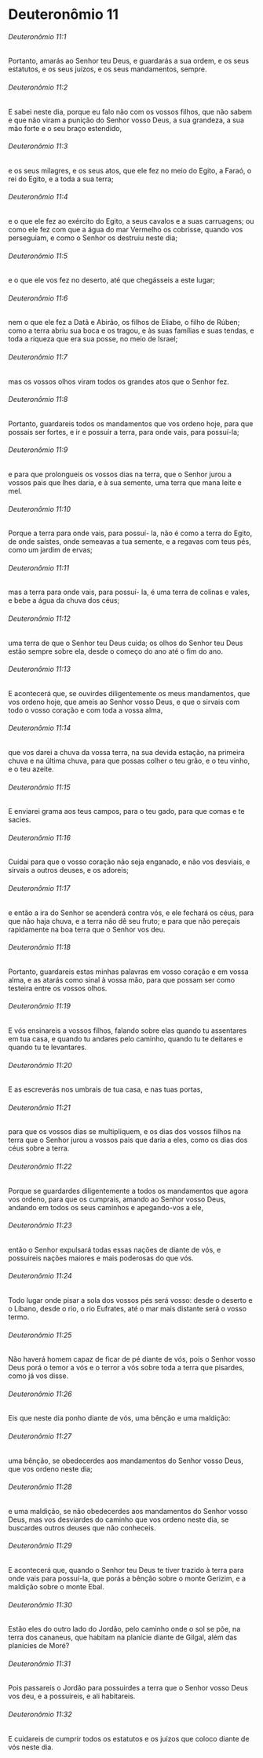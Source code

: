 # Deuteronômio 11

###### Deuteronômio 11:1

Portanto, amarás ao Senhor teu Deus, e guardarás a sua ordem, e os seus estatutos, e os seus juízos, e os seus mandamentos, sempre.

###### Deuteronômio 11:2

E sabei neste dia, porque eu falo não com os vossos filhos, que não sabem e que não viram a punição do Senhor vosso Deus, a sua grandeza, a sua mão forte e o seu braço estendido,

###### Deuteronômio 11:3

e os seus milagres, e os seus atos, que ele fez no meio do Egito, a Faraó, o rei do Egito, e a toda a sua terra;

###### Deuteronômio 11:4

e o que ele fez ao exército do Egito, a seus cavalos e a suas carruagens; ou como ele fez com que a água do mar Vermelho os cobrisse, quando vos perseguiam, e como o Senhor os destruiu neste dia;

###### Deuteronômio 11:5

e o que ele vos fez no deserto, até que chegásseis a este lugar;

###### Deuteronômio 11:6

nem o que ele fez a Datã e Abirão, os filhos de Eliabe, o filho de Rúben; como a terra abriu sua boca e os tragou, e às suas famílias e suas tendas, e toda a riqueza que era sua posse, no meio de Israel;

###### Deuteronômio 11:7

mas os vossos olhos viram todos os grandes atos que o Senhor fez.

###### Deuteronômio 11:8

Portanto, guardareis todos os mandamentos que vos ordeno hoje, para que possais ser fortes, e ir e possuir a terra, para onde vais, para possuí-la;

###### Deuteronômio 11:9

e para que prolongueis os vossos dias na terra, que o Senhor jurou a vossos pais que lhes daria, e à sua semente, uma terra que mana leite e mel.

###### Deuteronômio 11:10

Porque a terra para onde vais, para possuí- la, não é como a terra do Egito, de onde saístes, onde semeavas a tua semente, e a regavas com teus pés, como um jardim de ervas;

###### Deuteronômio 11:11

mas a terra para onde vais, para possuí- la, é uma terra de colinas e vales, e bebe a água da chuva dos céus;

###### Deuteronômio 11:12

uma terra de que o Senhor teu Deus cuida; os olhos do Senhor teu Deus estão sempre sobre ela, desde o começo do ano até o fim do ano.

###### Deuteronômio 11:13

E acontecerá que, se ouvirdes diligentemente os meus mandamentos, que vos ordeno hoje, que ameis ao Senhor vosso Deus, e que o sirvais com todo o vosso coração e com toda a vossa alma,

###### Deuteronômio 11:14

que vos darei a chuva da vossa terra, na sua devida estação, na primeira chuva e na última chuva, para que possas colher o teu grão, e o teu vinho, e o teu azeite.

###### Deuteronômio 11:15

E enviarei grama aos teus campos, para o teu gado, para que comas e te sacies.

###### Deuteronômio 11:16

Cuidai para que o vosso coração não seja enganado, e não vos desviais, e sirvais a outros deuses, e os adoreis;

###### Deuteronômio 11:17

e então a ira do Senhor se acenderá contra vós, e ele fechará os céus, para que não haja chuva, e a terra não dê seu fruto; e para que não pereçais rapidamente na boa terra que o Senhor vos deu.

###### Deuteronômio 11:18

Portanto, guardareis estas minhas palavras em vosso coração e em vossa alma, e as atarás como sinal à vossa mão, para que possam ser como testeira entre os vossos olhos.

###### Deuteronômio 11:19

E vós ensinareis a vossos filhos, falando sobre elas quando tu assentares em tua casa, e quando tu andares pelo caminho, quando tu te deitares e quando tu te levantares.

###### Deuteronômio 11:20

E as escreverás nos umbrais de tua casa, e nas tuas portas,

###### Deuteronômio 11:21

para que os vossos dias se multipliquem, e os dias dos vossos filhos na terra que o Senhor jurou a vossos pais que daria a eles, como os dias dos céus sobre a terra.

###### Deuteronômio 11:22

Porque se guardardes diligentemente a todos os mandamentos que agora vos ordeno, para que os cumprais, amando ao Senhor vosso Deus, andando em todos os seus caminhos e apegando-vos a ele,

###### Deuteronômio 11:23

então o Senhor expulsará todas essas nações de diante de vós, e possuireis nações maiores e mais poderosas do que vós.

###### Deuteronômio 11:24

Todo lugar onde pisar a sola dos vossos pés será vosso: desde o deserto e o Líbano, desde o rio, o rio Eufrates, até o mar mais distante será o vosso termo.

###### Deuteronômio 11:25

Não haverá homem capaz de ficar de pé diante de vós, pois o Senhor vosso Deus porá o temor a vós e o terror a vós sobre toda a terra que pisardes, como já vos disse.

###### Deuteronômio 11:26

Eis que neste dia ponho diante de vós, uma bênção e uma maldição:

###### Deuteronômio 11:27

uma bênção, se obedecerdes aos mandamentos do Senhor vosso Deus, que vos ordeno neste dia;

###### Deuteronômio 11:28

e uma maldição, se não obedecerdes aos mandamentos do Senhor vosso Deus, mas vos desviardes do caminho que vos ordeno neste dia, se buscardes outros deuses que não conheceis.

###### Deuteronômio 11:29

E acontecerá que, quando o Senhor teu Deus te tiver trazido à terra para onde vais para possuí-la, que porás a bênção sobre o monte Gerizim, e a maldição sobre o monte Ebal.

###### Deuteronômio 11:30

Estão eles do outro lado do Jordão, pelo caminho onde o sol se põe, na terra dos cananeus, que habitam na planície diante de Gilgal, além das planícies de Moré?

###### Deuteronômio 11:31

Pois passareis o Jordão para possuirdes a terra que o Senhor vosso Deus vos deu, e a possuireis, e ali habitareis.

###### Deuteronômio 11:32

E cuidareis de cumprir todos os estatutos e os juízos que coloco diante de vós neste dia.

